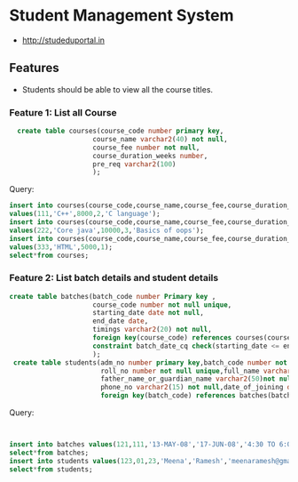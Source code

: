 # Student Management System
* http://studeduportal.in
## Features

* Students should be able to view all the course titles.

### Feature 1: List all Course
```sql
  create table courses(course_code number primary key,
                     course_name varchar2(40) not null,
                     course_fee number not null,
                     course_duration_weeks number,
                     pre_req varchar2(100)
                     );
```
                     
Query:
```sql
insert into courses(course_code,course_name,course_fee,course_duration_weeks,pre_req) 
values(111,'C++',8000,2,'C language');
insert into courses(course_code,course_name,course_fee,course_duration_weeks,pre_req) 
values(222,'Core java',10000,3,'Basics of oops');
insert into courses(course_code,course_name,course_fee,course_duration_weeks) 
values(333,'HTML',5000,1);
select*from courses;
```

### Feature 2: List batch details and student details
```sql
create table batches(batch_code number Primary key ,
                     course_code number not null unique,
                     starting_date date not null,
                     end_date date,
                     timings varchar2(20) not null,
                     foreign key(course_code) references courses(course_code),
                     constraint batch_date_cq check(starting_date <= end_date)
                     );
 create table students(adm_no number primary key,batch_code number not null unique,
                       roll_no number not null unique,full_name varchar2(50) not null,
                       father_name_or_guardian_name varchar2(50)not null ,email_id varchar2(100) not null,
                       phone_no varchar2(15) not null,date_of_joining date,
                       foreign key(batch_code) references batches(batch_code));
  ```
                     
 Query:
 ```sql

 
insert into batches values(121,111,'13-MAY-08','17-JUN-08','4:30 TO 6:00 PM'); 
select*from batches;
insert into students values(123,01,23,'Meena','Ramesh','meenaramesh@gmail.com','9362931110','13-MAY-08');
select*from students;
```




